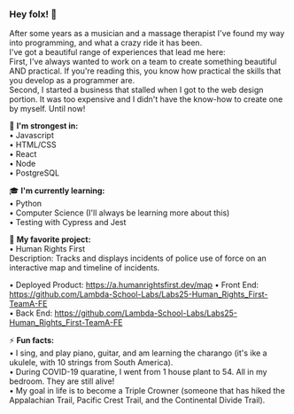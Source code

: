 ### Hey folx! 👋

After some years as a musician and a massage therapist I've found my way into programming, and what a crazy ride it has been.<br>
I've got a beautiful range of experiences that lead me here:<br>
First, I've always wanted to work on a team to create something beautiful AND practical. If you're reading this, you know how practical the skills that you develop as a programmer are.<br>
Second, I started a business that stalled when I got to the web design portion. It was too expensive and I didn't have the know-how to create one by myself. Until now!

:muscle: <strong>I'm strongest in:</strong><br>
• Javascript<br>
• HTML/CSS<br>
• React<br>
• Node<br>
• PostgreSQL<br>

:mortar_board: <strong>I'm currently learning:</strong><br>
• Python<br>
• Computer Science (I'll always be learning more about this)<br>
• Testing with Cypress and Jest<br>


🔭 <strong>My favorite project:</strong><br>
• Human Rights First<br>
Description: Tracks and displays incidents of police use of force on an interactive map and timeline of incidents.
  
• Deployed Product: https://a.humanrightsfirst.dev/map
• Front End: https://github.com/Lambda-School-Labs/Labs25-Human_Rights_First-TeamA-FE<br>
• Back End: https://github.com/Lambda-School-Labs/Labs25-Human_Rights_First-TeamA-FE


⚡ <strong>Fun facts:</strong><br>
• I sing, and play piano, guitar, and am learning the charango (it's ike a ukulele, with 10 strings from South America).<br>
• During COVID-19 quaratine, I went from 1 house plant to 54. All in my bedroom. They are still alive!<br>
• My goal in life is to become a Triple Crowner (someone that has hiked the Appalachian Trail, Pacific Crest Trail, and the Continental Divide Trail).<br>

<!--
**ashoffmann90/ashoffmann90** is a ✨ _special_ ✨ repository because its `README.md` (this file) appears on your GitHub profile.

Here are some ideas to get you started:

- 🔭 I’m currently working on ...
- 🌱 I’m currently learning ...
- 👯 I’m looking to collaborate on ...
- 🤔 I’m looking for help with ...
- 💬 Ask me about ...
- 📫 How to reach me: ...
- 😄 Pronouns: ...
- ⚡ Fun fact: ...
-->
